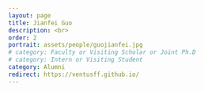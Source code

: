 ```yaml
---
layout: page
title: Jianfei Guo
description: <br>
order: 2
portrait: assets/people/guojianfei.jpg
# category: Faculty or Visiting Scholar or Joint Ph.D
# category: Intern or Visiting Student
category: Alumni
redirect: https://ventusff.github.io/
---
```


